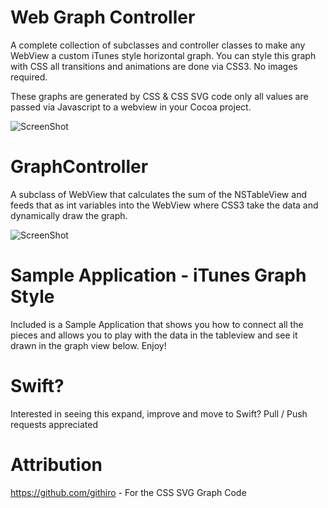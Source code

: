 Web Graph Controller
===========================

A complete collection of subclasses and controller classes to make any WebView a custom iTunes style horizontal graph. You can style this graph with CSS all transitions and animations are done via CSS3. No images required. 

These graphs are generated by CSS & CSS SVG code only all values are passed via Javascript to a webview in your Cocoa project.

![ScreenShot](https://github.com/jonbrown21/Horizontal-Graph-Controller/blob/master/screenshot/2.png)

GraphController
===================
A subclass of WebView that calculates the sum of the NSTableView and feeds that as int variables into the WebView where CSS3 take the data and dynamically draw the graph.

![ScreenShot](https://raw.githubusercontent.com/jonbrown21/Horizontal-Graph-Controller/master/screenshot/graph.png)

Sample Application - iTunes Graph Style
===================
Included is a Sample Application that shows you how to connect all the pieces and allows you to play with the data in the tableview and see it drawn in the graph view below. Enjoy!

Swift?
===================
Interested in seeing this expand, improve and move to Swift? Pull / Push requests appreciated

Attribution
===================
https://github.com/githiro - For the CSS SVG Graph Code
